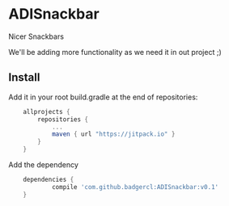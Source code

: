 # ADISnackbar
Nicer Snackbars 

We'll be adding more functionality as we need it in out project ;)


## Install

Add it in your root build.gradle at the end of repositories:

```gradle
	allprojects {
		repositories {
			...
			maven { url "https://jitpack.io" }
		}
	}
```

Add the dependency
```gradle
	dependencies {
	        compile 'com.github.badgercl:ADISnackbar:v0.1'
	}
```
